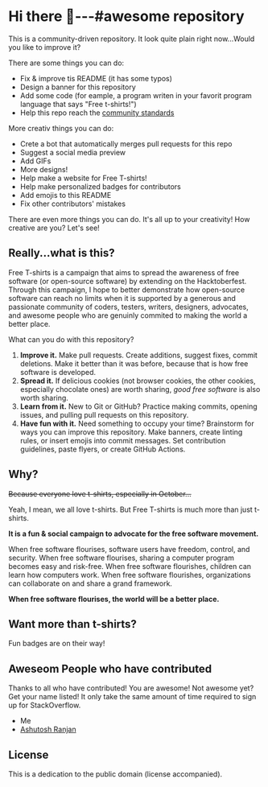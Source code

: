 # Hi there :wave:---#awesome repository

This is a community-driven repository. It look quite plain right now...Would you like to improve it?

There are some things you can do:
- Fix & improve tis README (it has some typos)
- Design a banner for this repository
- Add some code (for eample, a program writen in your favorit program language that says "Free t-shirts!")
- Help this repo reach the [community standards](https://opensource.guide/)

More creativ things you can do:
- Crete a bot that automatically merges pull requests for this repo
- Suggest a social media preview
- Add GIFs
- More designs!
- Help make a website for Free T-shirts!
- Help make personalized badges for contributors
- Add emojis to this README
- Fix other contributors' mistakes

There are even more things you can do. It's all up to your creativity! How creative are you? Let's see!

## Really...what is this?

Free T-shirts is a campaign that aims to spread the awareness of free software (or open-source software) by extending on the Hacktoberfest. Through this campaign, I hope to better demonstrate how open-source software can reach no limits when it is supported by a generous and passionate community of coders, testers, writers, designers, advocates, and awesome people who are genuinly commited to making the world a better place.

What can you do with this repository?

1. **Improve it.** Make pull requests. Create additions, suggest fixes, commit deletions. Make it better than it was before, because that is how free software is developed.
2. **Spread it.** If delicious cookies (not browser cookies, the other cookies, especially chocolate ones) are worth sharing, _good free software_ is also worth sharing.
3. **Learn from it.** New to Git or GitHub? Practice making commits, opening issues, and pulling pull requests on this repository.
4. **Have fun with it.** Need something to occupy your time? Brainstorm for ways you can improve this repository. Make banners, create linting rules, or insert emojis into commit messages. Set contribution guidelines, paste flyers, or create GitHub Actions.

## Why?

~~Because everyone love t-shirts, especially in October...~~

Yeah, I mean, we all love t-shirts. But Free T-shirts is much more than just t-shirts.

**It is a fun & social campaign to advocate for the free software movement.**

When free software flourises, software users have freedom, control, and security. When free software flourises, sharing a computer program becomes easy and risk-free. When free software flourishes, children can learn how computers work. When free software flourishes, organizations can collaborate on and share a grand framework.

**When free software flourises, the world will be a better place.**

## Want more than t-shirts?

Fun badges are on their way!

## Aweseom People who have contributed

Thanks to all who have contributed! You are awesome! Not awesome yet? Get your name listed! It only take the same amount of time required to sign up for StackOverflow.

- Me
- [Ashutosh Ranjan](https://github.com/ashutoshhack)

## License

This is a dedication to the public domain (license accompanied).
